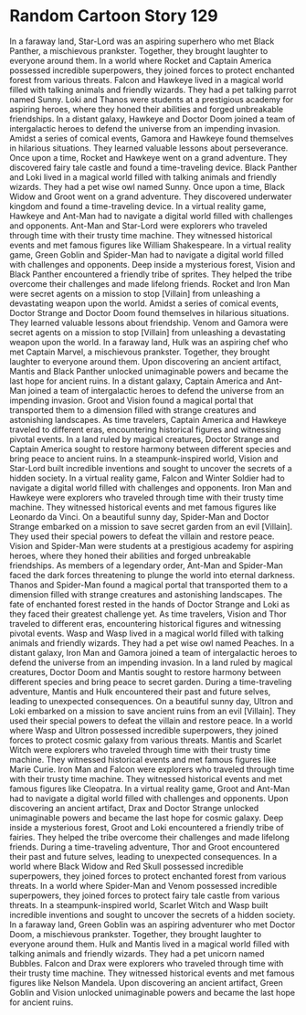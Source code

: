 # Random Cartoon Story 129

In a faraway land, Star-Lord was an aspiring superhero who met Black Panther, a mischievous prankster. Together, they brought laughter to everyone around them.
In a world where Rocket and Captain America possessed incredible superpowers, they joined forces to protect enchanted forest from various threats.
Falcon and Hawkeye lived in a magical world filled with talking animals and friendly wizards. They had a pet talking parrot named Sunny.
Loki and Thanos were students at a prestigious academy for aspiring heroes, where they honed their abilities and forged unbreakable friendships.
In a distant galaxy, Hawkeye and Doctor Doom joined a team of intergalactic heroes to defend the universe from an impending invasion.
Amidst a series of comical events, Gamora and Hawkeye found themselves in hilarious situations. They learned valuable lessons about perseverance.
Once upon a time, Rocket and Hawkeye went on a grand adventure. They discovered fairy tale castle and found a time-traveling device.
Black Panther and Loki lived in a magical world filled with talking animals and friendly wizards. They had a pet wise owl named Sunny.
Once upon a time, Black Widow and Groot went on a grand adventure. They discovered underwater kingdom and found a time-traveling device.
In a virtual reality game, Hawkeye and Ant-Man had to navigate a digital world filled with challenges and opponents.
Ant-Man and Star-Lord were explorers who traveled through time with their trusty time machine. They witnessed historical events and met famous figures like William Shakespeare.
In a virtual reality game, Green Goblin and Spider-Man had to navigate a digital world filled with challenges and opponents.
Deep inside a mysterious forest, Vision and Black Panther encountered a friendly tribe of sprites. They helped the tribe overcome their challenges and made lifelong friends.
Rocket and Iron Man were secret agents on a mission to stop [Villain] from unleashing a devastating weapon upon the world.
Amidst a series of comical events, Doctor Strange and Doctor Doom found themselves in hilarious situations. They learned valuable lessons about friendship.
Venom and Gamora were secret agents on a mission to stop [Villain] from unleashing a devastating weapon upon the world.
In a faraway land, Hulk was an aspiring chef who met Captain Marvel, a mischievous prankster. Together, they brought laughter to everyone around them.
Upon discovering an ancient artifact, Mantis and Black Panther unlocked unimaginable powers and became the last hope for ancient ruins.
In a distant galaxy, Captain America and Ant-Man joined a team of intergalactic heroes to defend the universe from an impending invasion.
Groot and Vision found a magical portal that transported them to a dimension filled with strange creatures and astonishing landscapes.
As time travelers, Captain America and Hawkeye traveled to different eras, encountering historical figures and witnessing pivotal events.
In a land ruled by magical creatures, Doctor Strange and Captain America sought to restore harmony between different species and bring peace to ancient ruins.
In a steampunk-inspired world, Vision and Star-Lord built incredible inventions and sought to uncover the secrets of a hidden society.
In a virtual reality game, Falcon and Winter Soldier had to navigate a digital world filled with challenges and opponents.
Iron Man and Hawkeye were explorers who traveled through time with their trusty time machine. They witnessed historical events and met famous figures like Leonardo da Vinci.
On a beautiful sunny day, Spider-Man and Doctor Strange embarked on a mission to save secret garden from an evil [Villain]. They used their special powers to defeat the villain and restore peace.
Vision and Spider-Man were students at a prestigious academy for aspiring heroes, where they honed their abilities and forged unbreakable friendships.
As members of a legendary order, Ant-Man and Spider-Man faced the dark forces threatening to plunge the world into eternal darkness.
Thanos and Spider-Man found a magical portal that transported them to a dimension filled with strange creatures and astonishing landscapes.
The fate of enchanted forest rested in the hands of Doctor Strange and Loki as they faced their greatest challenge yet.
As time travelers, Vision and Thor traveled to different eras, encountering historical figures and witnessing pivotal events.
Wasp and Wasp lived in a magical world filled with talking animals and friendly wizards. They had a pet wise owl named Peaches.
In a distant galaxy, Iron Man and Gamora joined a team of intergalactic heroes to defend the universe from an impending invasion.
In a land ruled by magical creatures, Doctor Doom and Mantis sought to restore harmony between different species and bring peace to secret garden.
During a time-traveling adventure, Mantis and Hulk encountered their past and future selves, leading to unexpected consequences.
On a beautiful sunny day, Ultron and Loki embarked on a mission to save ancient ruins from an evil [Villain]. They used their special powers to defeat the villain and restore peace.
In a world where Wasp and Ultron possessed incredible superpowers, they joined forces to protect cosmic galaxy from various threats.
Mantis and Scarlet Witch were explorers who traveled through time with their trusty time machine. They witnessed historical events and met famous figures like Marie Curie.
Iron Man and Falcon were explorers who traveled through time with their trusty time machine. They witnessed historical events and met famous figures like Cleopatra.
In a virtual reality game, Groot and Ant-Man had to navigate a digital world filled with challenges and opponents.
Upon discovering an ancient artifact, Drax and Doctor Strange unlocked unimaginable powers and became the last hope for cosmic galaxy.
Deep inside a mysterious forest, Groot and Loki encountered a friendly tribe of fairies. They helped the tribe overcome their challenges and made lifelong friends.
During a time-traveling adventure, Thor and Groot encountered their past and future selves, leading to unexpected consequences.
In a world where Black Widow and Red Skull possessed incredible superpowers, they joined forces to protect enchanted forest from various threats.
In a world where Spider-Man and Venom possessed incredible superpowers, they joined forces to protect fairy tale castle from various threats.
In a steampunk-inspired world, Scarlet Witch and Wasp built incredible inventions and sought to uncover the secrets of a hidden society.
In a faraway land, Green Goblin was an aspiring adventurer who met Doctor Doom, a mischievous prankster. Together, they brought laughter to everyone around them.
Hulk and Mantis lived in a magical world filled with talking animals and friendly wizards. They had a pet unicorn named Bubbles.
Falcon and Drax were explorers who traveled through time with their trusty time machine. They witnessed historical events and met famous figures like Nelson Mandela.
Upon discovering an ancient artifact, Green Goblin and Vision unlocked unimaginable powers and became the last hope for ancient ruins.